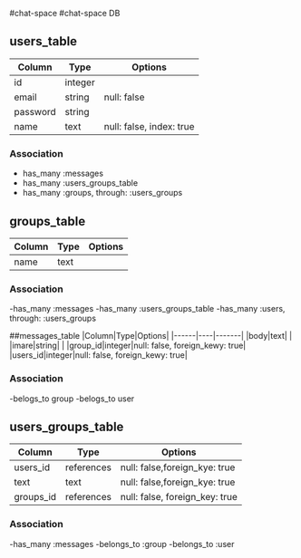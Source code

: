 #chat-space
#chat-space DB

## users_table
|Column|Type|Options|
|------|----|-------|
|id|integer| |
|email|string|null: false|
|password|string| |
|name|text|null: false, index: true|

### Association
- has_many :messages
- has_many :users_groups_table
- has_many :groups, through: :users_groups

## groups_table
|Column|Type|Options|
|------|----|-------|
|name|text| |
### Association
-has_many :messages
-has_many :users_groups_table
-has_many :users, through: :users_groups

##messages_table
|Column|Type|Options|
|------|----|-------|
|body|text| |
|imare|string| |
|group_id|integer|null: false, foreign_kewy: true|
|users_id|integer|null: false, foreign_kewy: true|

### Association
-belogs_to group
-belogs_to user

## users_groups_table
|Column|Type|Options|
|------|----|-------|
|users_id|references|null: false,foreign_kye: true|
|text|text|null: false,foreign_kye: true|
|groups_id|references|null: false, foreign_key: true|

### Association

-has_many :messages
-belongs_to :group
-belongs_to :user
